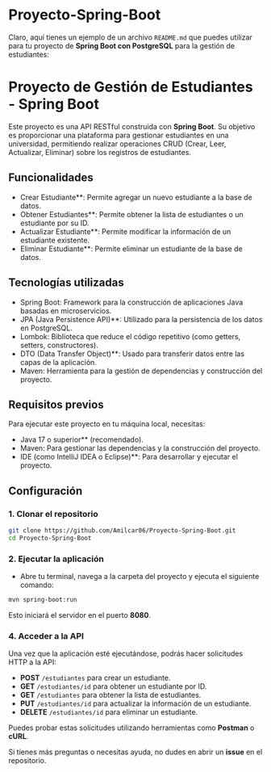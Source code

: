 # Proyecto-Spring-Boot
Claro, aquí tienes un ejemplo de un archivo `README.md` que puedes utilizar para tu proyecto de **Spring Boot con PostgreSQL** para la gestión de estudiantes:

# Proyecto de Gestión de Estudiantes - Spring Boot

Este proyecto es una API RESTful construida con **Spring Boot**. Su objetivo es proporcionar una plataforma para gestionar estudiantes en una universidad, permitiendo realizar operaciones CRUD (Crear, Leer, Actualizar, Eliminar) sobre los registros de estudiantes.

## Funcionalidades

- Crear Estudiante**: Permite agregar un nuevo estudiante a la base de datos.
- Obtener Estudiantes**: Permite obtener la lista de estudiantes o un estudiante por su ID.
- Actualizar Estudiante**: Permite modificar la información de un estudiante existente.
- Eliminar Estudiante**: Permite eliminar un estudiante de la base de datos.

## Tecnologías utilizadas

- Spring Boot: Framework para la construcción de aplicaciones Java basadas en microservicios.
- JPA (Java Persistence API)**: Utilizado para la persistencia de los datos en PostgreSQL.
- Lombok: Biblioteca que reduce el código repetitivo (como getters, setters, constructores).
- DTO (Data Transfer Object)**: Usado para transferir datos entre las capas de la aplicación.
- Maven: Herramienta para la gestión de dependencias y construcción del proyecto.

## Requisitos previos

Para ejecutar este proyecto en tu máquina local, necesitas:

- Java 17 o superior** (recomendado).
- Maven: Para gestionar las dependencias y la construcción del proyecto.
- IDE (como IntelliJ IDEA o Eclipse)**: Para desarrollar y ejecutar el proyecto.

## Configuración

### 1. Clonar el repositorio

```bash
git clone https://github.com/Amilcar06/Proyecto-Spring-Boot.git
cd Proyecto-Spring-Boot
```

### 2. Ejecutar la aplicación

- Abre tu terminal, navega a la carpeta del proyecto y ejecuta el siguiente comando:

```bash
mvn spring-boot:run
```

Esto iniciará el servidor en el puerto **8080**.

### 4. Acceder a la API

Una vez que la aplicación esté ejecutándose, podrás hacer solicitudes HTTP a la API:

- **POST** `/estudiantes` para crear un estudiante.
- **GET** `/estudiantes/id` para obtener un estudiante por ID.
- **GET** `/estudiantes` para obtener la lista de estudiantes.
- **PUT** `/estudiantes/id` para actualizar la información de un estudiante.
- **DELETE** `/estudiantes/id` para eliminar un estudiante.

Puedes probar estas solicitudes utilizando herramientas como **Postman** o **cURL**.

Si tienes más preguntas o necesitas ayuda, no dudes en abrir un **issue** en el repositorio.
